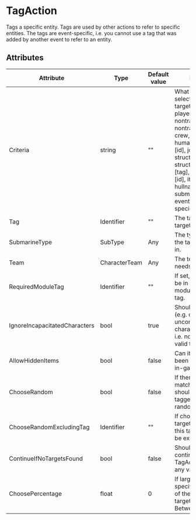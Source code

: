 # TagAction

Tags a specific entity. Tags are used by other actions to refer to specific entities. The tags are event\-specific, i.e. you cannot use a tag that was added by another event to refer to an entity.

## Attributes

| Attribute                     | Type          | Default value | Description                                                                                                                                                                                                                                                                                                                                                    |
|-------------------------------|---------------|---------------|----------------------------------------------------------------------------------------------------------------------------------------------------------------------------------------------------------------------------------------------------------------------------------------------------------------------------------------------------------------|
| Criteria                      | string        | ""            | What criteria to use to select the entities to target. Valid values are players, player, traitor, nontraitor, nontraitorplayer, bot, crew, humanprefabidentifier:[id], jobidentifier:[id], structureidentifier:[id], structurespecialtag:[tag], itemidentifier:[id], itemtag:[tag], hull, hullname:[name], submarine:[type], eventtag:[tag], speciesname:[id]. |
| Tag                           | Identifier    | ""            | The tag to apply to the target.                                                                                                                                                                                                                                                                                                                                |
| SubmarineType                 | SubType       | Any           | The type of submarine the target needs to be in.                                                                                                                                                                                                                                                                                                               |
| Team                          | CharacterTeam | Any           | The team the target needs to be on.                                                                                                                                                                                                                                                                                                                            |
| RequiredModuleTag             | Identifier    | ""            | If set, the target must be in an outpost module that has this tag.                                                                                                                                                                                                                                                                                             |
| IgnoreIncapacitatedCharacters | bool          | true          | Should incapacitated (e.g. dead, paralyzed, unconscious) characters be ignored, i.e. not considered valid targets?                                                                                                                                                                                                                                             |
| AllowHiddenItems              | bool          | false         | Can items that have been set to be hidden in-game be tagged?                                                                                                                                                                                                                                                                                                   |
| ChooseRandom                  | bool          | false         | If there are multiple matching targets, should all of them be tagged or one chosen randomly?                                                                                                                                                                                                                                                                   |
| ChooseRandomExcludingTag      | Identifier    | ""            | If choosing a random target, targets with this tag can optionally be excluded.                                                                                                                                                                                                                                                                                 |
| ContinueIfNoTargetsFound      | bool          | false         | Should the event continue if the TagAction can't find any valid targets?                                                                                                                                                                                                                                                                                       |
| ChoosePercentage              | float         | 0             | If larger than 0, the specified percentage of the matching targets are tagged. Between 0-100.                                                                                                                                                                                                                                                                  |



